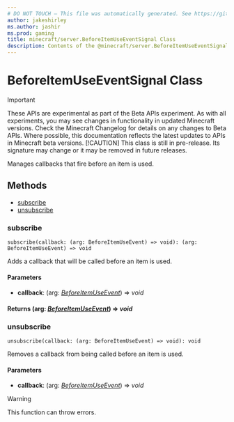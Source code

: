 ```yaml
---
# DO NOT TOUCH — This file was automatically generated. See https://github.com/mojang/minecraftapidocsgenerator to modify descriptions, examples, etc.
author: jakeshirley
ms.author: jashir
ms.prod: gaming
title: minecraft/server.BeforeItemUseEventSignal Class
description: Contents of the @minecraft/server.BeforeItemUseEventSignal class.
---
```

# BeforeItemUseEventSignal Class
>[!IMPORTANT]
>These APIs are experimental as part of the Beta APIs experiment. As with all experiments, you may see changes in functionality in updated Minecraft versions. Check the Minecraft Changelog for details on any changes to Beta APIs. Where possible, this documentation reflects the latest updates to APIs in Minecraft beta versions.
> [!CAUTION]
> This class is still in pre-release.  Its signature may change or it may be removed in future releases.

Manages callbacks that fire before an item is used.

## Methods
- [subscribe](#subscribe)
- [unsubscribe](#unsubscribe)

### **subscribe**
`
subscribe(callback: (arg: BeforeItemUseEvent) => void): (arg: BeforeItemUseEvent) => void
`

Adds a callback that will be called before an item is used.

#### **Parameters**
- **callback**: (arg: [*BeforeItemUseEvent*](BeforeItemUseEvent.md)) => *void*

#### **Returns** (arg: [*BeforeItemUseEvent*](BeforeItemUseEvent.md)) => *void*

### **unsubscribe**
`
unsubscribe(callback: (arg: BeforeItemUseEvent) => void): void
`

Removes a callback from being called before an item is used.

#### **Parameters**
- **callback**: (arg: [*BeforeItemUseEvent*](BeforeItemUseEvent.md)) => *void*

> [!WARNING]
> This function can throw errors.
